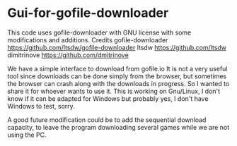# Gui-for-gofile-downloader

This code uses gofile-downloader with GNU license with some modifications and additions.
Credits gofile-downloader 
https://github.com/ltsdw/gofile-downloader
ltsdw https://github.com/ltsdw
dimitrinove https://github.com/dmitrinove 

We have a simple interface to download from gofile.io
It is not a very useful tool since downloads can be done simply from the browser, but sometimes the browser can crash along with the downloads in progress.
So I wanted to share it for whoever wants to use it.
This is working on Gnu/Linux, I don't know if it can be adapted for Windows but probably yes, I don't have Windows to test, sorry.

A good future modification could be to add the sequential download capacity, to leave the program downloading several games while we are not using the PC.
